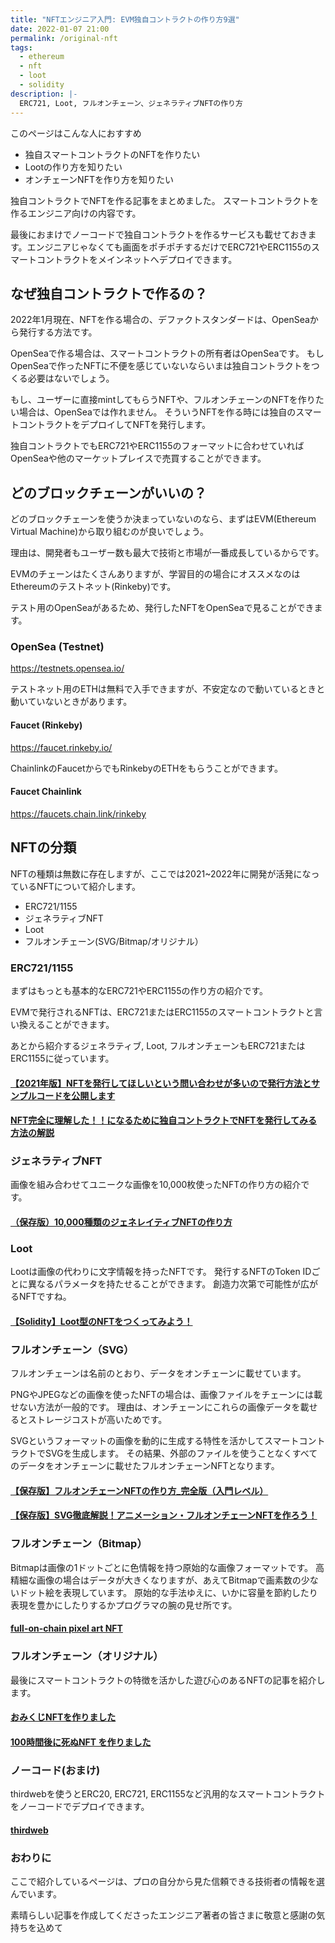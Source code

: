 ```yaml
---
title: "NFTエンジニア入門: EVM独自コントラクトの作り方9選"
date: 2022-01-07 21:00
permalink: /original-nft
tags:
  - ethereum
  - nft
  - loot
  - solidity
description: |-
  ERC721, Loot, フルオンチェーン、ジェネラティブNFTの作り方
---
```


このページはこんな人におすすめ

- 独自スマートコントラクトのNFTを作りたい
- Lootの作り方を知りたい
- オンチェーンNFTを作り方を知りたい

独自コントラクトでNFTを作る記事をまとめました。
スマートコントラクトを作るエンジニア向けの内容です。

最後におまけでノーコードで独自コントラクトを作るサービスも載せておきます。エンジニアじゃなくても画面をポチポチするだけでERC721やERC1155のスマートコントラクトをメインネットへデプロイできます。

## なぜ独自コントラクトで作るの？
2022年1月現在、NFTを作る場合の、デファクトスタンダードは、OpenSeaから発行する方法です。

OpenSeaで作る場合は、スマートコントラクトの所有者はOpenSeaです。
もしOpenSeaで作ったNFTに不便を感じていないならいまは独自コントラクトをつくる必要はないでしょう。

もし、ユーザーに直接mintしてもらうNFTや、フルオンチェーンのNFTを作りたい場合は、OpenSeaでは作れません。
そういうNFTを作る時には独自のスマートコントラクトをデプロイしてNFTを発行します。

独自コントラクトでもERC721やERC1155のフォーマットに合わせていればOpenSeaや他のマーケットプレイスで売買することができます。

## どのブロックチェーンがいいの？
どのブロックチェーンを使うか決まっていないのなら、まずはEVM(Ethereum Virtual Machine)から取り組むのが良いでしょう。

理由は、開発者もユーザー数も最大で技術と市場が一番成長しているからです。

EVMのチェーンはたくさんありますが、学習目的の場合にオススメなのはEthereumのテストネット(Rinkeby)です。

テスト用のOpenSeaがあるため、発行したNFTをOpenSeaで見ることができます。

### OpenSea (Testnet)
https://testnets.opensea.io/

テストネット用のETHは無料で入手できますが、不安定なので動いているときと動いていないときがあります。
#### Faucet (Rinkeby)
https://faucet.rinkeby.io/

ChainlinkのFaucetからでもRinkebyのETHをもらうことができます。

#### Faucet Chainlink
https://faucets.chain.link/rinkeby

## NFTの分類
NFTの種類は無数に存在しますが、ここでは2021~2022年に開発が活発になっているNFTについて紹介します。

* ERC721/1155
* ジェネラティブNFT
* Loot
* フルオンチェーン(SVG/Bitmap/オリジナル）

### ERC721/1155
まずはもっとも基本的なERC721やERC1155の作り方の紹介です。

EVMで発行されるNFTは、ERC721またはERC1155のスマートコントラクトと言い換えることができます。

あとから紹介するジェネラティブ, Loot, フルオンチェーンもERC721またはERC1155に従っています。

#### [【2021年版】NFTを発行してほしいという問い合わせが多いので発行方法とサンプルコードを公開します](https://www.blockchainengineer.tokyo/entry/2021-issue-nft-code)
#### [NFT完全に理解した！！になるために独自コントラクトでNFTを発行してみる方法の解説](https://zenn.dev/razokulover/articles/7db2340f14c2cd)

### ジェネラティブNFT
画像を組み合わせてユニークな画像を10,000枚使ったNFTの作り方の紹介です。
#### [（保存版）10,000種類のジェネレイティブNFTの作り方](https://note.com/standenglish/n/nf6931087b3bb)

### Loot
Lootは画像の代わりに文字情報を持ったNFTです。
発行するNFTのToken IDごとに異なるパラメータを持たせることができます。
創造力次第で可能性が広がるNFTですね。

#### [【Solidity】Loot型のNFTをつくってみよう！](https://ethereumnavi.com/2021/11/10/how-to-create-loot-nft/)


### フルオンチェーン（SVG）
フルオンチェーンは名前のとおり、データをオンチェーンに載せています。

PNGやJPEGなどの画像を使ったNFTの場合は、画像ファイルをチェーンには載せない方法が一般的です。
理由は、オンチェーンにこれらの画像データを載せるとストレージコストが高いためです。

SVGというフォーマットの画像を動的に生成する特性を活かしてスマートコントラクトでSVGを生成します。
その結果、外部のファイルを使うことなくすべてのデータをオンチェーンに載せたフルオンチェーンNFTとなります。

#### [【保存版】フルオンチェーンNFTの作り方_完全版（入門レベル）](https://note.com/standenglish/n/ne2f5f684faae)
#### [【保存版】SVG徹底解説！アニメーション・フルオンチェーンNFTを作ろう！](https://note.com/standenglish/n/nc2b326cd07ba)

### フルオンチェーン（Bitmap）
Bitmapは画像の1ドットごとに色情報を持つ原始的な画像フォーマットです。
高精細な画像の場合はデータが大きくなりますが、あえてBitmapで画素数の少ないドット絵を表現しています。
原始的な手法ゆえに、いかに容量を節約したり表現を豊かにしたりするかプログラマの腕の見せ所です。
#### [full-on-chain pixel art NFT](https://qiita.com/h2ueno/items/4a51d95ed3712a2ec639)

### フルオンチェーン（オリジナル）
最後にスマートコントラクトの特徴を活かした遊び心のあるNFTの記事を紹介します。
#### [おみくじNFTを作りました](https://nawoo.hateblo.jp/entry/2021/10/05/121859)
#### [100時間後に死ぬNFT を作りました](https://nawoo.hateblo.jp/entry/die-after-100hrs)

### ノーコード(おまけ)
thirdwebを使うとERC20, ERC721, ERC1155など汎用的なスマートコントラクトをノーコードでデプロイできます。

#### [thirdweb](https://thirdweb.com/)


### おわりに
ここで紹介しているページは、プロの自分から見た信頼できる技術者の情報を選んでいます。

素晴らしい記事を作成してくださったエンジニア著者の皆さまに敬意と感謝の気持ちを込めて
